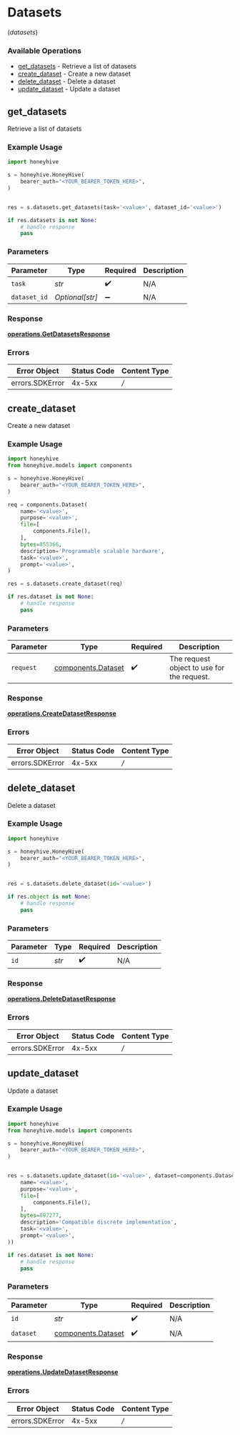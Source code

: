 # Datasets
(*datasets*)

### Available Operations

* [get_datasets](#get_datasets) - Retrieve a list of datasets
* [create_dataset](#create_dataset) - Create a new dataset
* [delete_dataset](#delete_dataset) - Delete a dataset
* [update_dataset](#update_dataset) - Update a dataset

## get_datasets

Retrieve a list of datasets

### Example Usage

```python
import honeyhive

s = honeyhive.HoneyHive(
    bearer_auth="<YOUR_BEARER_TOKEN_HERE>",
)


res = s.datasets.get_datasets(task='<value>', dataset_id='<value>')

if res.datasets is not None:
    # handle response
    pass
```

### Parameters

| Parameter          | Type               | Required           | Description        |
| ------------------ | ------------------ | ------------------ | ------------------ |
| `task`             | *str*              | :heavy_check_mark: | N/A                |
| `dataset_id`       | *Optional[str]*    | :heavy_minus_sign: | N/A                |


### Response

**[operations.GetDatasetsResponse](../../models/operations/getdatasetsresponse.md)**
### Errors

| Error Object    | Status Code     | Content Type    |
| --------------- | --------------- | --------------- |
| errors.SDKError | 4x-5xx          | */*             |

## create_dataset

Create a new dataset

### Example Usage

```python
import honeyhive
from honeyhive.models import components

s = honeyhive.HoneyHive(
    bearer_auth="<YOUR_BEARER_TOKEN_HERE>",
)

req = components.Dataset(
    name='<value>',
    purpose='<value>',
    file=[
        components.File(),
    ],
    bytes=855366,
    description='Programmable scalable hardware',
    task='<value>',
    prompt='<value>',
)

res = s.datasets.create_dataset(req)

if res.dataset is not None:
    # handle response
    pass
```

### Parameters

| Parameter                                                | Type                                                     | Required                                                 | Description                                              |
| -------------------------------------------------------- | -------------------------------------------------------- | -------------------------------------------------------- | -------------------------------------------------------- |
| `request`                                                | [components.Dataset](../../models/components/dataset.md) | :heavy_check_mark:                                       | The request object to use for the request.               |


### Response

**[operations.CreateDatasetResponse](../../models/operations/createdatasetresponse.md)**
### Errors

| Error Object    | Status Code     | Content Type    |
| --------------- | --------------- | --------------- |
| errors.SDKError | 4x-5xx          | */*             |

## delete_dataset

Delete a dataset

### Example Usage

```python
import honeyhive

s = honeyhive.HoneyHive(
    bearer_auth="<YOUR_BEARER_TOKEN_HERE>",
)


res = s.datasets.delete_dataset(id='<value>')

if res.object is not None:
    # handle response
    pass
```

### Parameters

| Parameter          | Type               | Required           | Description        |
| ------------------ | ------------------ | ------------------ | ------------------ |
| `id`               | *str*              | :heavy_check_mark: | N/A                |


### Response

**[operations.DeleteDatasetResponse](../../models/operations/deletedatasetresponse.md)**
### Errors

| Error Object    | Status Code     | Content Type    |
| --------------- | --------------- | --------------- |
| errors.SDKError | 4x-5xx          | */*             |

## update_dataset

Update a dataset

### Example Usage

```python
import honeyhive
from honeyhive.models import components

s = honeyhive.HoneyHive(
    bearer_auth="<YOUR_BEARER_TOKEN_HERE>",
)


res = s.datasets.update_dataset(id='<value>', dataset=components.Dataset(
    name='<value>',
    purpose='<value>',
    file=[
        components.File(),
    ],
    bytes=897277,
    description='Compatible discrete implementation',
    task='<value>',
    prompt='<value>',
))

if res.dataset is not None:
    # handle response
    pass
```

### Parameters

| Parameter                                                | Type                                                     | Required                                                 | Description                                              |
| -------------------------------------------------------- | -------------------------------------------------------- | -------------------------------------------------------- | -------------------------------------------------------- |
| `id`                                                     | *str*                                                    | :heavy_check_mark:                                       | N/A                                                      |
| `dataset`                                                | [components.Dataset](../../models/components/dataset.md) | :heavy_check_mark:                                       | N/A                                                      |


### Response

**[operations.UpdateDatasetResponse](../../models/operations/updatedatasetresponse.md)**
### Errors

| Error Object    | Status Code     | Content Type    |
| --------------- | --------------- | --------------- |
| errors.SDKError | 4x-5xx          | */*             |
